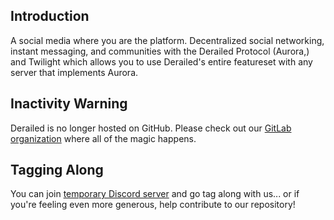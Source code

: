 ## Introduction

A social media where you are the platform. Decentralized social networking, instant messaging, and communities with
the Derailed Protocol (Aurora,) and Twilight which allows you to use Derailed's entire featureset
with any server that implements Aurora.

## Inactivity Warning

Derailed is no longer hosted on GitHub. Please check out our [GitLab organization](https://gitlab.com/derailed) where all of the magic happens.

## Tagging Along

You can join [temporary Discord server](https://discord.gg/8fYVNRxRDc) and go tag along with us...
or if you're feeling even more generous, help contribute to our repository!
